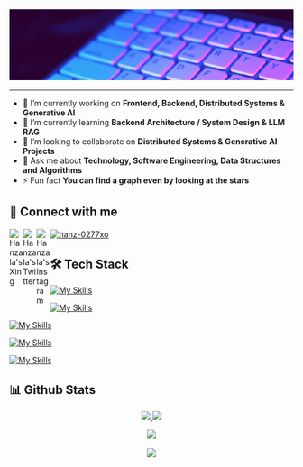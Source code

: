 <img alt=Programming width=100% height=10% src="Hero Banner.gif">
<hr></hr>

- 🔭 I’m currently working on **Frontend, Backend, Distributed Systems & Generative AI**
- 🌱 I’m currently learning **Backend Architecture / System Design & LLM RAG**
- 👯 I’m looking to collaborate on **Distributed Systems & Generative AI Projects**
- 💬 Ask me about **Technology, Software Engineering, Data Structures and Algorithms**
- ⚡ Fun fact **You can find a graph even by looking at the stars**

## 🔗 Connect with me
<p align="left">
<a href="https://www.xing.com/profile/Hanzala_Bhutto">
  <img align="left" alt="Hanzala's Xing" width="24px" src="https://cdn.simpleicons.org/xing/C2C2C4" />
</a>
<a href="https://twitter.com/hanzala_bhutto">
  <img align="left" alt="Hanzala's Twitter" width="24px" src="https://cdn.simpleicons.org/x/C2C2C4" />
</a>
<a href="https://www.instagram.com/hanz.bhutto">
  <img align="left" alt="Hanzala's Instagram" width="24px" src="https://cdn.simpleicons.org/instagram/C2C2C4" />
</a>
<a href="https://www.leetcode.com/hanz-0277xo" target="blank"><img align="center" src="https://raw.githubusercontent.com/rahuldkjain/github-profile-readme-generator/master/src/images/icons/Social/leet-code.svg" alt="hanz-0277xo" height="30" width="40" /></a>
</p>



## 🛠️ Tech Stack

[![My Skills](https://skillicons.dev/icons?i=js,ts,py,java,cpp&theme=dark)](https://skillicons.dev)

[![My Skills](https://skillicons.dev/icons?i=html,css,bootstrap,tailwind,react,next,angular,threejs,redux&theme=dark)](https://skillicons.dev)

[![My Skills](https://skillicons.dev/icons?i=nodejs,express,nest,flask,fastapi,spring&theme=dark)](https://skillicons.dev)

[![My Skills](https://skillicons.dev/icons?i=postgres,sqlite,mysql,mongodb,firebase&theme=dark)](https://skillicons.dev)

[![My Skills](https://skillicons.dev/icons?i=docker,git,bitbucket,linux,ai,notion,vscode,visualstudio,replit,powershell,jest,postman,figma&theme=dark)](https://skillicons.dev)


## 📊 Github Stats

<p align="center">
<a href="https://github.com/hanzala-bhutto">
<!--   <img height="180em" src="https://git-hub-stats-bay.vercel.app/api?username=hanzala-bhutto&show_icons=true&theme=radical&include_all_commits=true"/> -->
  <img height="180em" src="https://github-readme-stats-eight-theta.vercel.app/api?username=hanzala-bhutto&show_icons=true&theme=radical&include_all_commits=true&count_private=true"/>

  <img height="180em" src="https://github-readme-stats-eight-theta.vercel.app/api/top-langs/?username=hanzala-bhutto&layout=compact&langs_count=8&theme=radical"/>
</a>
</p>

<p align="center">
<a href="https://github.com/hanzala-bhutto">
  <img height="180em" src="https://nirzak-streak-stats.vercel.app/?user=hanzala-bhutto&theme=radical"/>
</a>
</p>

<p align="center">
<a href="https://github.com/hanzala-bhutto">
  <img height="180em" src="https://leetcard.jacoblin.cool/Hanz-0277xO?theme=dark"/>
</a>
</p>
